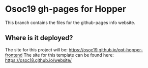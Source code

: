 # Osoc19 gh-pages for Hopper
This branch contains the files for the github-pages info website.

## Where is it deployed?
The site for this project will be: https://osoc19.github.io/opt-hopper-frontend
The site for this template can be found here: https://osoc18.github.io/website/
